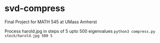 # svd-compress
Final Project for MATH 545 at UMass Amherst

Process harold.jpg in steps of 5 upto 500 eigenvalues
`python3 compress.py stock/harold.jpg 500 5`
